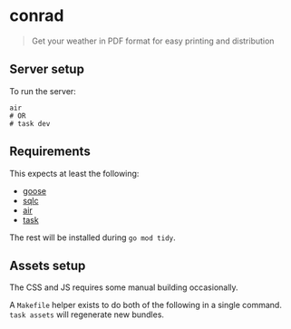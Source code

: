 # conrad

> Get your weather in PDF format for easy printing and distribution

## Server setup

To run the server:

```shell
air
# OR
# task dev
```

## Requirements

This expects at least the following:

- [goose](https://github.com/pressly/goose)
- [sqlc](https://sqlc.dev)
- [air](https://github.com/cosmtrek/air)
- [task](https://taskfile.dev)

The rest will be installed during `go mod tidy`.

## Assets setup

The CSS and JS requires some manual building occasionally.

A `Makefile` helper exists to do both of the following in a single command.
`task assets` will regenerate new bundles.
